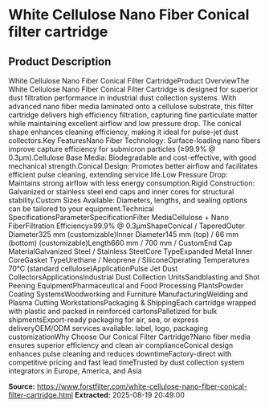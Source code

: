 # White Cellulose Nano Fiber Conical filter cartridge

## Product Description

White Cellulose Nano Fiber Conical Filter CartridgeProduct OverviewThe White Cellulose Nano Fiber Conical Filter Cartridge is designed for superior dust filtration performance in industrial dust collection systems. With advanced nano fiber media laminated onto a cellulose substrate, this filter cartridge delivers high efficiency filtration, capturing fine particulate matter while maintaining excellent airflow and low pressure drop. The conical shape enhances cleaning efficiency, making it ideal for pulse-jet dust collectors.Key FeaturesNano Fiber Technology: Surface-loading nano fibers improve capture efficiency for submicron particles (≥99.9% @ 0.3μm).Cellulose Base Media: Biodegradable and cost-effective, with good mechanical strength.Conical Design: Promotes better airflow and facilitates efficient pulse cleaning, extending service life.Low Pressure Drop: Maintains strong airflow with less energy consumption.Rigid Construction: Galvanized or stainless steel end caps and inner cores for structural stability.Custom Sizes Available: Diameters, lengths, and sealing options can be tailored to your equipment.Technical SpecificationsParameterSpecificationFilter MediaCellulose + Nano FiberFiltration Efficiency≥99.9% @ 0.3μmShapeConical / TaperedOuter Diameter325 mm (customizable)Inner Diameter145 mm (top) / 66 mm (bottom) (customizable)Length660 mm / 700 mm / CustomEnd Cap MaterialGalvanized Steel / Stainless SteelCore TypeExpanded Metal Inner CoreGasket TypeUrethane / Neoprene / SiliconeOperating Temperature≤ 70°C (standard cellulose)ApplicationPulse Jet Dust CollectorsApplicationsIndustrial Dust Collection UnitsSandblasting and Shot Peening EquipmentPharmaceutical and Food Processing PlantsPowder Coating SystemsWoodworking and Furniture ManufacturingWelding and Plasma Cutting WorkstationsPackaging & ShippingEach cartridge wrapped with plastic and packed in reinforced cartonsPalletized for bulk shipmentsExport-ready packaging for air, sea, or express deliveryOEM/ODM services available: label, logo, packaging customizationWhy Choose Our Conical Filter Cartridge?Nano fiber media ensures superior efficiency and clean air complianceConical design enhances pulse cleaning and reduces downtimeFactory-direct with competitive pricing and fast lead timeTrusted by dust collection system integrators in Europe, America, and Asia

**Source:** https://www.forstfilter.com/white-cellulose-nano-fiber-conical-filter-cartridge.html
**Extracted:** 2025-08-19 20:49:00
